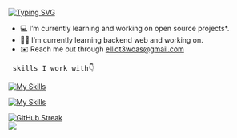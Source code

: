 
[![Typing SVG](https://readme-typing-svg.herokuapp.com?font=Fira+Code&pause=2000&color=B9B4C7&width=435&lines=elliot+woas+IMS)](https://git.io/typing-svg)<br>
- 💻 I’m currently learning and working on open source projects*.
- 🧑‍💻 I’m currently learning backend web and working on.
- ✉️ Reach me out through [elliot3woas@gmail.com](mailto:mahdi1382bbamdad@gmail.com)

<pre> skills I work with👇                                         I know a little about and I worked👇</pre>

[![My Skills](https://skillicons.dev/icons?i=js,ts,nodejs,express,mongodb,postman,postma,npm,prisma,py,solidity,sqlite&perline=12)](https://skillicons.dev)

[![My Skills](https://skillicons.dev/icons?i=git,github,linux,vercel,vscode,bots,postma,npm,vite,react,graphql,docker&perline=12)](https://skillicons.dev)

[![GitHub Streak](https://github-readme-streak-stats.herokuapp.com?user=elliotWoas&theme=react&hide_border=true&border_radius=4&card_width=684)](https://git.io/streak-stats)
<br>
![](https://user-images.githubusercontent.com/73097560/115834477-dbab4500-a447-11eb-908a-139a6edaec5c.gif)
